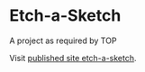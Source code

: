 # Etch-a-Sketch
A project as required by TOP


Visit [published site etch-a-sketch](https://joshysmart.github.io/etch-a-sketch).


